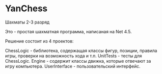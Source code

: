 # YanChess
Шахматы 2-3 разряд

Это - простая шахматная программа, написаная на Net 4.5.

Решение состоит из 4 проектов:

ChessLogic - библиотека, содержащая классы фигур, позиции, правила игры, проверки на возможность хода и т.п.
UnitTests - тесты для ChessLogic.
Engine - содержит классы движка, которые отвечают за игру компьютера.
UserInterface - пользовательский интерфейс.
